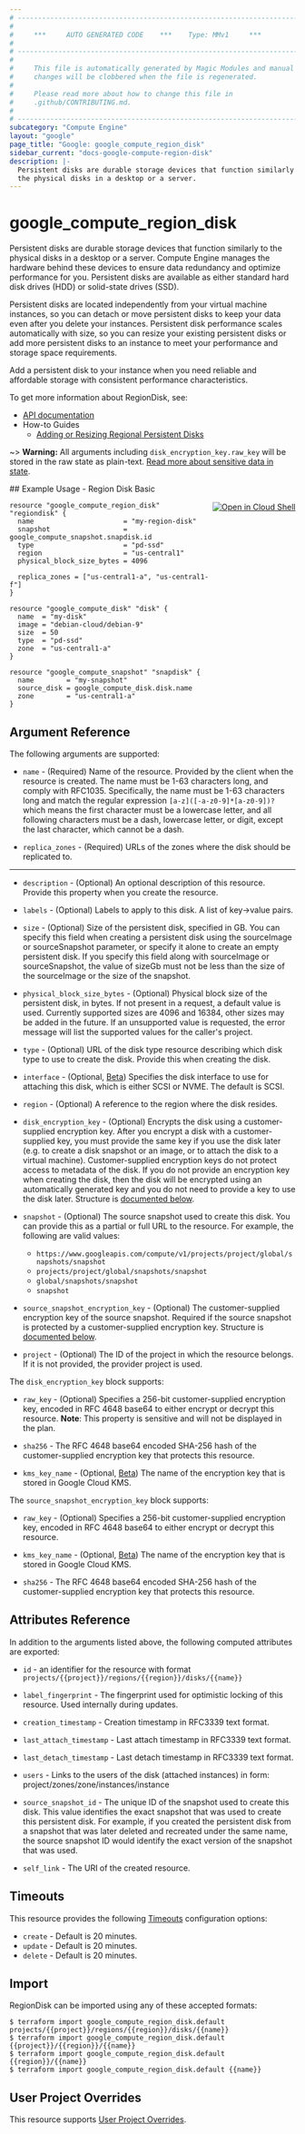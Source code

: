 ```yaml
---
# ----------------------------------------------------------------------------
#
#     ***     AUTO GENERATED CODE    ***    Type: MMv1     ***
#
# ----------------------------------------------------------------------------
#
#     This file is automatically generated by Magic Modules and manual
#     changes will be clobbered when the file is regenerated.
#
#     Please read more about how to change this file in
#     .github/CONTRIBUTING.md.
#
# ----------------------------------------------------------------------------
subcategory: "Compute Engine"
layout: "google"
page_title: "Google: google_compute_region_disk"
sidebar_current: "docs-google-compute-region-disk"
description: |-
  Persistent disks are durable storage devices that function similarly to
  the physical disks in a desktop or a server.
---
```


# google\_compute\_region\_disk

Persistent disks are durable storage devices that function similarly to
the physical disks in a desktop or a server. Compute Engine manages the
hardware behind these devices to ensure data redundancy and optimize
performance for you. Persistent disks are available as either standard
hard disk drives (HDD) or solid-state drives (SSD).

Persistent disks are located independently from your virtual machine
instances, so you can detach or move persistent disks to keep your data
even after you delete your instances. Persistent disk performance scales
automatically with size, so you can resize your existing persistent disks
or add more persistent disks to an instance to meet your performance and
storage space requirements.

Add a persistent disk to your instance when you need reliable and
affordable storage with consistent performance characteristics.


To get more information about RegionDisk, see:

* [API documentation](https://cloud.google.com/compute/docs/reference/rest/v1/regionDisks)
* How-to Guides
    * [Adding or Resizing Regional Persistent Disks](https://cloud.google.com/compute/docs/disks/regional-persistent-disk)

~> **Warning:** All arguments including `disk_encryption_key.raw_key` will be stored in the raw
state as plain-text. [Read more about sensitive data in state](/docs/state/sensitive-data.html).

<div class = "oics-button" style="float: right; margin: 0 0 -15px">
  <a href="https://console.cloud.google.com/cloudshell/open?cloudshell_git_repo=https%3A%2F%2Fgithub.com%2Fterraform-google-modules%2Fdocs-examples.git&cloudshell_working_dir=region_disk_basic&cloudshell_image=gcr.io%2Fgraphite-cloud-shell-images%2Fterraform%3Alatest&open_in_editor=main.tf&cloudshell_print=.%2Fmotd&cloudshell_tutorial=.%2Ftutorial.md" target="_blank">
    <img alt="Open in Cloud Shell" src="//gstatic.com/cloudssh/images/open-btn.svg" style="max-height: 44px; margin: 32px auto; max-width: 100%;">
  </a>
</div>
## Example Usage - Region Disk Basic


```hcl
resource "google_compute_region_disk" "regiondisk" {
  name                      = "my-region-disk"
  snapshot                  = google_compute_snapshot.snapdisk.id
  type                      = "pd-ssd"
  region                    = "us-central1"
  physical_block_size_bytes = 4096

  replica_zones = ["us-central1-a", "us-central1-f"]
}

resource "google_compute_disk" "disk" {
  name  = "my-disk"
  image = "debian-cloud/debian-9"
  size  = 50
  type  = "pd-ssd"
  zone  = "us-central1-a"
}

resource "google_compute_snapshot" "snapdisk" {
  name        = "my-snapshot"
  source_disk = google_compute_disk.disk.name
  zone        = "us-central1-a"
}
```

## Argument Reference

The following arguments are supported:


* `name` -
  (Required)
  Name of the resource. Provided by the client when the resource is
  created. The name must be 1-63 characters long, and comply with
  RFC1035. Specifically, the name must be 1-63 characters long and match
  the regular expression `[a-z]([-a-z0-9]*[a-z0-9])?` which means the
  first character must be a lowercase letter, and all following
  characters must be a dash, lowercase letter, or digit, except the last
  character, which cannot be a dash.

* `replica_zones` -
  (Required)
  URLs of the zones where the disk should be replicated to.


- - -


* `description` -
  (Optional)
  An optional description of this resource. Provide this property when
  you create the resource.

* `labels` -
  (Optional)
  Labels to apply to this disk.  A list of key->value pairs.

* `size` -
  (Optional)
  Size of the persistent disk, specified in GB. You can specify this
  field when creating a persistent disk using the sourceImage or
  sourceSnapshot parameter, or specify it alone to create an empty
  persistent disk.
  If you specify this field along with sourceImage or sourceSnapshot,
  the value of sizeGb must not be less than the size of the sourceImage
  or the size of the snapshot.

* `physical_block_size_bytes` -
  (Optional)
  Physical block size of the persistent disk, in bytes. If not present
  in a request, a default value is used. Currently supported sizes
  are 4096 and 16384, other sizes may be added in the future.
  If an unsupported value is requested, the error message will list
  the supported values for the caller's project.

* `type` -
  (Optional)
  URL of the disk type resource describing which disk type to use to
  create the disk. Provide this when creating the disk.

* `interface` -
  (Optional, [Beta](https://terraform.io/docs/providers/google/guides/provider_versions.html))
  Specifies the disk interface to use for attaching this disk, which is either SCSI or NVME. The default is SCSI.

* `region` -
  (Optional)
  A reference to the region where the disk resides.

* `disk_encryption_key` -
  (Optional)
  Encrypts the disk using a customer-supplied encryption key.
  After you encrypt a disk with a customer-supplied key, you must
  provide the same key if you use the disk later (e.g. to create a disk
  snapshot or an image, or to attach the disk to a virtual machine).
  Customer-supplied encryption keys do not protect access to metadata of
  the disk.
  If you do not provide an encryption key when creating the disk, then
  the disk will be encrypted using an automatically generated key and
  you do not need to provide a key to use the disk later.
  Structure is [documented below](#nested_disk_encryption_key).

* `snapshot` -
  (Optional)
  The source snapshot used to create this disk. You can provide this as
  a partial or full URL to the resource. For example, the following are
  valid values:
  * `https://www.googleapis.com/compute/v1/projects/project/global/snapshots/snapshot`
  * `projects/project/global/snapshots/snapshot`
  * `global/snapshots/snapshot`
  * `snapshot`

* `source_snapshot_encryption_key` -
  (Optional)
  The customer-supplied encryption key of the source snapshot. Required
  if the source snapshot is protected by a customer-supplied encryption
  key.
  Structure is [documented below](#nested_source_snapshot_encryption_key).

* `project` - (Optional) The ID of the project in which the resource belongs.
    If it is not provided, the provider project is used.


<a name="nested_disk_encryption_key"></a>The `disk_encryption_key` block supports:

* `raw_key` -
  (Optional)
  Specifies a 256-bit customer-supplied encryption key, encoded in
  RFC 4648 base64 to either encrypt or decrypt this resource.
  **Note**: This property is sensitive and will not be displayed in the plan.

* `sha256` -
  The RFC 4648 base64 encoded SHA-256 hash of the customer-supplied
  encryption key that protects this resource.

* `kms_key_name` -
  (Optional, [Beta](https://terraform.io/docs/providers/google/guides/provider_versions.html))
  The name of the encryption key that is stored in Google Cloud KMS.

<a name="nested_source_snapshot_encryption_key"></a>The `source_snapshot_encryption_key` block supports:

* `raw_key` -
  (Optional)
  Specifies a 256-bit customer-supplied encryption key, encoded in
  RFC 4648 base64 to either encrypt or decrypt this resource.

* `kms_key_name` -
  (Optional, [Beta](https://terraform.io/docs/providers/google/guides/provider_versions.html))
  The name of the encryption key that is stored in Google Cloud KMS.

* `sha256` -
  The RFC 4648 base64 encoded SHA-256 hash of the customer-supplied
  encryption key that protects this resource.

## Attributes Reference

In addition to the arguments listed above, the following computed attributes are exported:

* `id` - an identifier for the resource with format `projects/{{project}}/regions/{{region}}/disks/{{name}}`

* `label_fingerprint` -
  The fingerprint used for optimistic locking of this resource.  Used
  internally during updates.

* `creation_timestamp` -
  Creation timestamp in RFC3339 text format.

* `last_attach_timestamp` -
  Last attach timestamp in RFC3339 text format.

* `last_detach_timestamp` -
  Last detach timestamp in RFC3339 text format.

* `users` -
  Links to the users of the disk (attached instances) in form:
  project/zones/zone/instances/instance

* `source_snapshot_id` -
  The unique ID of the snapshot used to create this disk. This value
  identifies the exact snapshot that was used to create this persistent
  disk. For example, if you created the persistent disk from a snapshot
  that was later deleted and recreated under the same name, the source
  snapshot ID would identify the exact version of the snapshot that was
  used.
* `self_link` - The URI of the created resource.


## Timeouts

This resource provides the following
[Timeouts](/docs/configuration/resources.html#timeouts) configuration options:

- `create` - Default is 20 minutes.
- `update` - Default is 20 minutes.
- `delete` - Default is 20 minutes.

## Import


RegionDisk can be imported using any of these accepted formats:

```
$ terraform import google_compute_region_disk.default projects/{{project}}/regions/{{region}}/disks/{{name}}
$ terraform import google_compute_region_disk.default {{project}}/{{region}}/{{name}}
$ terraform import google_compute_region_disk.default {{region}}/{{name}}
$ terraform import google_compute_region_disk.default {{name}}
```

## User Project Overrides

This resource supports [User Project Overrides](https://www.terraform.io/docs/providers/google/guides/provider_reference.html#user_project_override).
